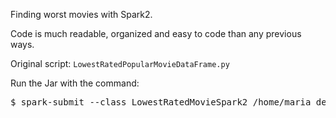 Finding worst movies with Spark2.

Code is much readable, organized and easy to code than any previous ways.

Original script: `LowestRatedPopularMovieDataFrame.py`

Run the Jar with the command:
<pre>$ spark-submit --class LowestRatedMovieSpark2 /home/maria_dev/Spark2/Spark2Java.jar > Spark2Java.out 2>&1</pre>
